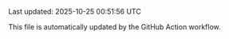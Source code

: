 Last updated: 2025-10-25 00:51:56 UTC

This file is automatically updated by the GitHub Action workflow.

